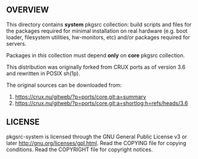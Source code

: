 OVERVIEW
--------
This directory contains **system** pkgsrc collection: build scripts
and files for the packages required for minimal installation on real
hardware (e.g. boot loader, filesystem utilities, hw-monitors, etc)
and/or packages required for servers.

Packages in _this_ collection must depend **only** on **core** pkgsrc
collection.

This distribution was originally forked from CRUX ports as of version
3.6 and rewritten in POSIX sh(1p).

The original sources can be downloaded from:
1. https://crux.nu/gitweb/?p=ports/core.git;a=summary
2. https://crux.nu/gitweb/?p=ports/core.git;a=shortlog;h=refs/heads/3.6


LICENSE
-------
pkgsrc-system is licensed through the GNU General Public License v3 or
later <http://gnu.org/licenses/gpl.html>.
Read the COPYING file for copying conditions.
Read the COPYRIGHT file for copyright notices.
